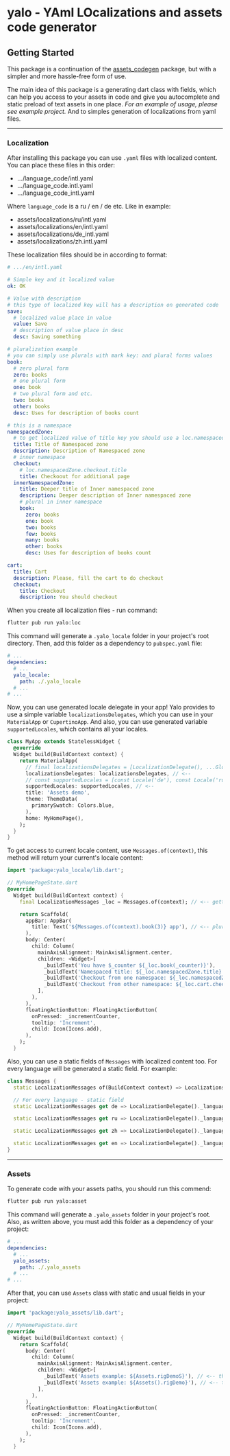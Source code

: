 # yalo - YAml LOcalizations and assets code generator

## Getting Started

This package is a continuation of the [assets_codegen](https://pub.dev/packages/assets_codegen) package, but with a simpler and more hassle-free form of use.

The main idea of this package is a generating dart class with fields, which can help you access to your assets in code and give you autocomplete and static preload of text assets in one place. *For an example of usage, please see example project.* And to simples generation of localizations from yaml files.

---

### Localization

After installing this package you can use `.yaml` files with localized content. You can place these files in this order:

- .../language_code/intl.yaml
- .../language_code.intl.yaml
- .../language_code_intl.yaml

Where `language_code` is a ru / en / de etc. Like in example:

- assets/localizations/ru/intl.yaml
- assets/localizations/en/intl.yaml
- assets/localizations/de_intl.yaml
- assets/localizations/zh.intl.yaml

These localization files should be in according to format:

```yaml
# .../en/intl.yaml

# Simple key and it localized value
ok: OK

# Value with description
# this type of localized key will has a description on generated code
save:
  # localized value place in value
  value: Save
  # description of value place in desc
  desc: Saving something

# pluralization example
# you can simply use plurals with mark key: and plural forms values
book:
  # zero plural form
  zero: books
  # one plural form
  one: book
  # two plural form and etc.
  two: books
  other: books
  desc: Uses for description of books count

# this is a namespace
namespacedZone:
  # to get localized value of title key you should use a loc.namespacedZone.title
  title: Title of Namespaced zone
  description: Description of Namespaced zone
  # inner namespace
  checkout:
    # loc.namespacedZone.checkout.title
    title: Checkoout for additional page
  innerNamespacedZone:
    title: Deeper title of Inner namespaced zone
    description: Deeper description of Inner namespaced zone
    # plural in inner namespace
    book:
      zero: books
      one: book
      two: books
      few: books
      many: books
      other: books
      desc: Uses for description of books count

cart:
  title: Cart
  description: Please, fill the cart to do checkout
  checkout:
    title: Checkout
    description: You should checkout
```

When you create all localization files - run command:

```bash
flutter pub run yalo:loc
```

This command will generate a `.yalo_locale` folder in your project's root directory. Then, add this folder as a dependency to `pubspec.yaml` file:

```yaml
# ...
dependencies:
  # ...
  yalo_locale:
    path: ./.yalo_locale
  # ...
# ...
```

Now, you can use generated locale delegate in your app! Yalo provides to use a simple variable `localizationsDelegates`, which you can use in your `MaterialApp` or `CupertinoApp`. And also, you can use generated variable `supportedLocales`, which contains all your locales.

```dart
class MyApp extends StatelessWidget {
  @override
  Widget build(BuildContext context) {
    return MaterialApp(
      // final localizationsDelegates = [LocalizationDelegate(), ...GlobalMaterialLocalizations.delegates];
      localizationsDelegates: localizationsDelegates, // <--
      // const supportedLocales = [const Locale('de'), const Locale('ru'), const Locale('zh'), const Locale('en')];
      supportedLocales: supportedLocales, // <--
      title: 'Assets demo',
      theme: ThemeData(
        primarySwatch: Colors.blue,
      ),
      home: MyHomePage(),
    );
  }
}
```

To get access to current locale content, use `Messages.of(context)`, this method will return your current's locale content:

```dart
import 'package:yalo_locale/lib.dart';

// MyHomePageState.dart
@override
  Widget build(BuildContext context) {
    final LocalizationMessages _loc = Messages.of(context); // <-- getting Messages

    return Scaffold(
      appBar: AppBar(
        title: Text('${Messages.of(context).book(3)} app'), // <-- plural using example
      ),
      body: Center(
        child: Column(
          mainAxisAlignment: MainAxisAlignment.center,
          children: <Widget>[
            _buildText('You have $_counter ${_loc.book(_counter)}'),
            _buildText('Namespaced title: ${_loc.namespacedZone.title}'),
            _buildText('Checkout from one namespace: ${_loc.namespacedZone.checkout.title}'),
            _buildText('Checkout from other namespace: ${_loc.cart.checkout.title}'),
          ],
        ),
      ),
      floatingActionButton: FloatingActionButton(
        onPressed: _incrementCounter,
        tooltip: 'Increment',
        child: Icon(Icons.add),
      ),
    );
  }
```

Also, you can use a static fields of `Messages` with localized content too. For every language will be generated a static field. For example:

```dart
class Messages {
  static LocalizationMessages of(BuildContext context) => Localizations.of(context, LocalizationMessages);

  // For every language - static field
  static LocalizationMessages get de => LocalizationDelegate()._languageMap['de']; // <--

  static LocalizationMessages get ru => LocalizationDelegate()._languageMap['ru']; // <--

  static LocalizationMessages get zh => LocalizationDelegate()._languageMap['zh']; // <--

  static LocalizationMessages get en => LocalizationDelegate()._languageMap['en']; // <--
}
```

---

### Assets

To generate code with your assets paths, you should run this commend:

```bash
flutter pub run yalo:asset
```

This command will generate a `.yalo_assets` folder in your project's root. Also, as written above, you must add this folder as a dependency of your project:

```yaml
# ...
dependencies:
  # ...
  yalo_assets:
    path: ./.yalo_assets
  # ...
# ...
```

After that, you can use `Assets` class with static and usual fields in your project:

```dart
import 'package:yalo_assets/lib.dart';

// MyHomePageState.dart
@override
  Widget build(BuildContext context) {
    return Scaffold(
      body: Center(
        child: Column(
          mainAxisAlignment: MainAxisAlignment.center,
          children: <Widget>[
            _buildText('Assets example: ${Assets.rigDemoS}'), // <-- this static field contains "assets/rive/Rig Demo.flr2d" string
            _buildText('Assets example: ${Assets().rigDemo}'), // <-- this field contains "assets/rive/Rig Demo.flr2d" string
          ],
        ),
      ),
      floatingActionButton: FloatingActionButton(
        onPressed: _incrementCounter,
        tooltip: 'Increment',
        child: Icon(Icons.add),
      ),
    );
  }
```